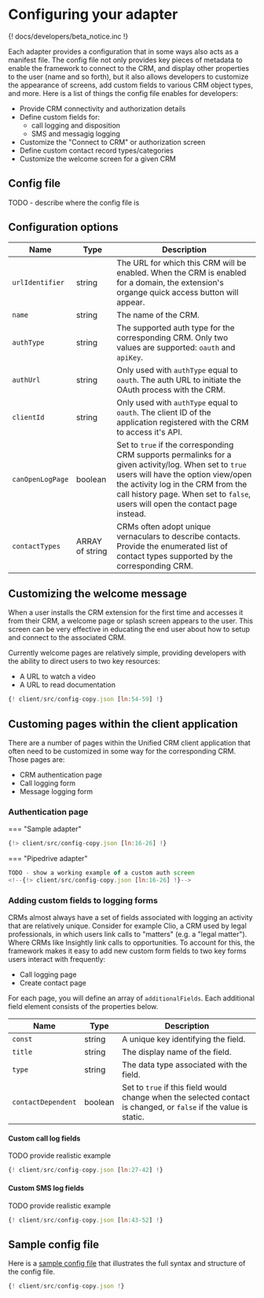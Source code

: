 # Configuring your adapter

{! docs/developers/beta_notice.inc !}

Each adapter provides a configuration that in some ways also acts as a manifest file. The config file not only provides key pieces of metadata to enable the framework to connect to the CRM, and display other properties to the user (name and so forth), but it also allows developers to customize the appearance of screens, add custom fields to various CRM object types, and more. Here is a list of things the config file enables for developers:

* Provide CRM connectivity and authorization details
* Define custom fields for:
    * call logging and disposition
    * SMS and messagig logging
* Customize the "Connect to CRM" or authorization screen
* Define custom contact record types/categories
* Customize the welcome screen for a given CRM

## Config file

TODO - describe where the config file is

## Configuration options

| Name             | Type            | Description |
|------------------|-----------------|-------------|
| `urlIdentifier`  | string          | The URL for which this CRM will be enabled. When the CRM is enabled for a domain, the extension's organge quick access button will appear. |
| `name`           | string          | The name of the CRM. |
| `authType`       | string          | The supported auth type for the corresponding CRM. Only two values are supported: `oauth` and `apiKey`. |
| `authUrl`        | string          | Only used with `authType` equal to `oauth`. The auth URL to initiate the OAuth process with the CRM. |
| `clientId`       | string          | Only used with `authType` equal to `oauth`. The client ID of the application registered with the CRM to access it's API. |
| `canOpenLogPage` | boolean         | Set to `true` if the corresponding CRM supports permalinks for a given activity/log. When set to `true` users will have the option view/open the activity log in the CRM from the call history page. When set to `false`, users will open the contact page instead. |
| `contactTypes`   | ARRAY of string | CRMs often adopt unique vernaculars to describe contacts. Provide the enumerated list of contact types supported by the corresponding CRM. |

## Customizing the welcome message

When a user installs the CRM extension for the first time and accesses it from their CRM, a welcome page or splash screen appears to the user. This screen can be very effective in educating the end user about how to setup and connect to the associated CRM. 

Currently welcome pages are relatively simple, providing developers with the ability to direct users to two key resources:

* A URL to watch a video
* A URL to read documentation

```js
{! client/src/config-copy.json [ln:54-59] !}
```

## Customing pages within the client application

There are a number of pages within the Unified CRM client application that often need to be customized in some way for the corresponding CRM. Those pages are:

* CRM authentication page
* Call logging form
* Message logging form

### Authentication page

=== "Sample adapter"

```js
{!> client/src/config-copy.json [ln:16-26] !}
```

=== "Pipedrive adapter"

```js
TODO - show a working example of a custom auth screen
<!--{!> client/src/config-copy.json [ln:16-26] !}-->
```

### Adding custom fields to logging forms

CRMs almost always have a set of fields associated with logging an activity that are relatively unique. Consider for example Clio, a CRM used by legal professionals, in which users link calls to "matters" (e.g. a "legal matter"). Where CRMs like Insightly link calls to opportunities. To account for this, the framework makes it easy to add new custom form fields to two key forms users interact with frequently:

* Call logging page
* Create contact page

For each page, you will define an array of `additionalFields`. Each additional field element consists of the properties below.

| Name               | Type    | Description |
|--------------------|---------|-------------|
| `const`            | string  | A unique key identifying the field. |
| `title`            | string  | The display name of the field. |
| `type`             | string  | The data type associated with the field. |
| `contactDependent` | boolean | Set to `true` if this field would change when the selected contact is changed, or `false` if the value is static.  |

#### Custom call log fields

TODO provide realistic example

```js
{! client/src/config-copy.json [ln:27-42] !}
```

#### Custom SMS log fields

TODO provide realistic example

```js
{! client/src/config-copy.json [ln:43-52] !}
```

## Sample config file

Here is a [sample config file](https://github.com/ringcentral/rc-unified-crm-extension/blob/FrameworkRefactor/client/src/config-copy.json) that illustrates the full syntax and structure of the config file. 

```js
{! client/src/config-copy.json !}
```
